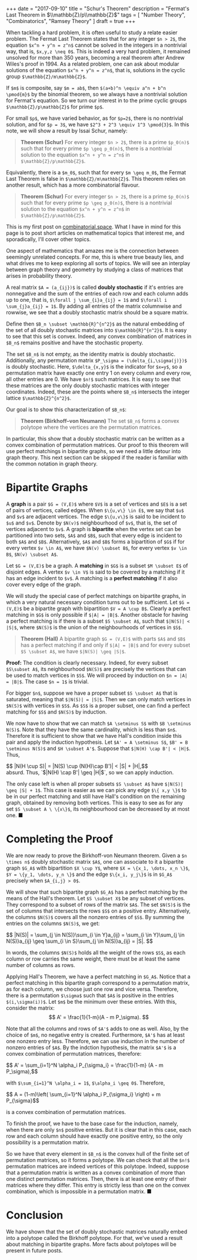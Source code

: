 +++
date = "2017-09-10"
title = "Schur's Theorem"
description = "Fermat's Last Theorem in $\\mathbb{Z}/p\\mathbb{Z}$"
tags = [
"Number Theory",
"Combinatorics",
"Ramsey Theory"
]
draft = true
+++

When tackling a hard problem, it is often useful to study a relate easier problem. The Fermat Last Theorem states that for any integer `$n > 2$`, the equation `$x^n + y^n = z^n$` cannot be solved in the integers in a nontrivial way, that is, `$x,y,z \neq 0$`. This is indeed a very hard problem, it remained unsolved for more than 350 years, becoming a real theorem after Andrew Wiles's proof in 1994. As a related problem, one can ask about modular solutions of the equation `$x^n + y^n = z^n$`, that is, solutions in the cyclic group `$\mathbb{Z}/m\mathbb{Z}$`.

If `$m$` is composite, say `$m = ab$`, then `$(a+b)^n \equiv a^n + b^n \pmod{m}$` by the binomial theorem, so we always have a nontrivial solution for Fermat's equation. So we turn our interest in to the prime cyclic groups `$\mathbb{Z}/p\mathbb{Z}$` for prime `$p$`.

For small `$p$`, we have varied behavior, as for `$p=2$`, there is no nontrivial solution, and for `$p = 3$`, we have `$2^3 + 2^3 \equiv 1^3 \pmod{3}$`. In this note, we will show a result by Issai Schur, namely:

> __Theorem (Schur)__
> For every integer `$n > 2$`, there is a prime `$p_0(n)$` such that for every prime `$p \geq p_0(n)$`, there is a nontrivial solution to the equation `$x^n + y^n = z^n$` in `$\mathbb{Z}/p\mathbb{Z}$`.

Equivalently, there is a `$m_0$`, such that for every `$m \geq m_0$`, the Fermat Last Theorem is false in `$\mathbb{Z}/m\mathbb{Z}$`. This theorem relies on another result, which has a more combinatorial flavour.

> __Theorem (Schur)__
> For every integer `$n > 2$`, there is a prime `$p_0(n)$` such that for every prime `$p \geq p_0(n)$`, there is a nontrivial solution to the equation `$x^n + y^n = z^n$` in `$\mathbb{Z}/p\mathbb{Z}$`.



This is my first post on [combinatorial.space](http://combinatorial.space). What I have in mind for this page is to post short articles on mathematical topics that interest me, and sporadically, I'll cover other topics.

One aspect of mathematics that amazes me is the connection between seemingly unrelated concepts. For me, this is where true beauty lies, and what drives me to keep exploring all sorts of topics. We will see an interplay between graph theory and geometry by studying a class of matrices that arises in probability theory.

A real matrix `$A = (a_{ij})$` is called __doubly stochastic__ if it's entries are nonnegative and the sum of the entries of each row and each column adds up to one, that is, `$\forall j \sum_{i}a_{ij} = 1$` and `$\forall i \sum_{j}a_{ij} = 1$`. By adding all entries of the matrix columnwise and rowwise, we see that a doubly stochastic matrix should be a square matrix.

Define then `$B_n \subset \mathbb{R}^{n^2}$` as the natural embedding of the set of all doubly stochastic matrices into `$\mathbb{R}^{n^2}$`. It is easy to see that this set is convex. Indeed, any convex combination of matrices in `$B_n$` remains positive and have the stochastic property.

The set `$B_n$` is not empty, as the identity matrix is doubly stochastic. Additionally, any permutation matrix `$P_\sigma = (\delta_{i,\sigma(j)})$` is doubly stochastic. Here, `$\delta_{x,y}$` is the indicator for `$x=y$`, so a permutation matrix have exactly one entry 1 on every column and every row, all other entries are 0. We have `$n!$` such matrices. It is easy to see that these matrices are the only doubly stochastic matrices with integer coordinates.
Indeed, these are the points where `$B_n$` intersects the integer lattice `$\mathbb{Z}^{n^2}$`.

Our goal is to show this characterization of `$B_n$`:

> __Theorem (Birkhoff–von Neumann)__
> The set `$B_n$` forms a convex polytope where the vertices are the permutation matrices.

In particular, this show that a doubly stochastic matrix can be written as a convex combination of permutation matrices. Our proof to this theorem will use perfect matchings in bipartite graphs, so we need a little detour into graph theory. This next section can be skipped if the reader is familiar with the common notation in graph theory.

# Bipartite Graphs

A __graph__ is a pair `$G = (V,E)$` where `$V$` is a set of vertices and `$E$` is a set of pairs of vertices, called edges. When `$\{u,v\} \in E$`, we say that `$u$` and `$v$` are adjacent vertices. The edge `$\{u,v\}$` is said to be incident to `$u$` and `$v$`. Denote by `$N(v)$` neighbourhood of `$v$`, that is, the set of vertices adjacent to `$v$`. A graph is __bipartite__ when the vertex set can be partitioned into two sets, `$A$` and `$B$`, such that every edge is incident to both `$A$` and `$B$`. Alternatively, `$A$` and `$B$` forms a bipartition of `$G$` if for every vertex `$v \in A$`, we have `$N(v) \subset B$`, for every vertex `$v \in B$`, `$N(v) \subset A$`.

Let `$G = (V,E)$` be a graph. A __matching__ in `$G$` is a subset `$M \subset E$` of disjoint edges. A vertex `$v \in V$` is said to be covered by a matching if it has an edge incident to `$v$`. A matching is a __perfect matching__ if it also cover every edge of the graph.

We will study the special case of perfect matchings on bipartite graphs, in which a very natural necessary condition turns out to be sufficient. Let `$G = (V,E)$` be a bipartite graph with bipartition `$V = A \cup B$`. Clearly a perfect matching in `$G$` is only possible if `$|A| = |B|$`. Another obstacle for having a perfect matching is if there is a subset `$S \subset A$`, such that `$|N(S)| < |S|$`, where `$N(S)$` is the union of the neighbourhoods of vertices in `$S$`.

> **Theorem (Hall)**
> A bipartite graph `$G = (V,E)$` with parts `$A$` and `$B$` has a perfect matching if and only if `$|A| = |B|$` and for every subset `$S \subset A$`, we  have `$|N(S)| \geq |S|$`.

**Proof:**
The condition is clearly necessary. Indeed, for every subset `$S\subset A$`, its neighbourhood `$N(S)$` are precisely the vertices that can be used to match vertices in `$S$`. We will proceed by induction on `$n = |A| = |B|$`. The case `$n = 1$` is trivial.

For bigger `$n$`, suppose we have a proper subset `$S \subset A$` that is saturated, meaning that `$|N(S)| = |S|$`. Then we can only match vertices in `$N(S)$` with vertices in `$S$`. As `$S$` is a proper subset, one can find a perfect matching for `$S$` and `$N(S)$` by induction.

We now have to show that we can match `$A \setminus S$` with `$B \setminus N(S)$`. Note that they have the same cardinality, which is less than `$n$`. Therefore it is sufficient to show that we have Hall's condition inside this pair and apply the induction hypothesis. Let `$A' = A \setminus S$`, `$B' = B \setminus N(S)$` and `$H \subset A'$`. Suppose that `$|N(H) \cap B'| < |H|$`. Thus,
<div> $$ |N(H \cup S)| = |N(S) \cup (N(H)\cap B')| < |S| + |H|,$$ </div>
absurd. Thus, `$|N(H) \cap B'| \geq |H|$`, so we can apply induction.

The only case left is when all proper subsets `$S \subset A$` have `$|N(S)| \geq |S| + 1$`. This case is easier as we can pick any edge `$\{ x,y \}$` to be in our perfect matching and still have Hall's condition on the remaining graph, obtained by removing both vertices. This is easy to see as for any set `$S \subset A \ \{x\}$`, its neighbourhood can be decreased by at most one.
<span class="qed">■</span>

# Completing the Proof

We are now ready to prove the Birkhoff-von Neumann theorem. Given a `$n \times n$` doubly stochastic matrix `$A$`, one can associate to it a bipartite graph `$G_A$` with bipartition `$X \cup Y$`, where `$X = \{x_1, \dots, x_n \}$`, `$Y = \{y_1, \dots, y_n \}$` and the edge `$\{x_i, y_j\}$` is in `$G_A$` precisely when `$A_{i,j} > 0$`.

We will show that such bipartite graph `$G_A$` has a perfect matching by the means of the Hall's theorem. Let `$S \subset X$` be any subset of vertices. They correspond to a subset of rows of the matrix `$A$`. The set `$N(S)$` is the set of columns that intersects the rows `$S$` on a positive entry. Alternatively, the columns `$N(S)$` covers all the nonzero entries of `$S$`.
By summing the entries on the columns `$N(S)$`, we get:

<div> $$ |N(S)| = \sum_{j \in N(S)}\sum_{i \in Y}a_{ij}  = \sum_{i \in Y}\sum_{j \in N(S)}a_{ij}  \geq \sum_{i \in S}\sum_{j \in N(S)}a_{ij} = |S|. $$ </div>

In words, the columns `$N(S)$` holds all the weight of the rows `$S$`, as each column or row carries the same weight, there must be at least the same number of columns as rows.

Applying Hall's Theorem, we have a perfect matching in `$G_A$`. Notice that a perfect matching in this bipartite graph correspond to a permutation matrix, as for each column, we choose just one row and vice versa. Therefore, there is a permutation `$\sigma$` such that `$A$` is positive in the entries `$(i,\sigma(i))$`. Let `$m$` be the minimum over these entries. With this, consider the matrix:
$$ A' = \frac{1}{1-m}(A - m P_\sigma). $$

Note that all the columns and rows of `$A'$` adds to one as well. Also, by the choice of `$m$`, no negative entry is created. Furthermore, `$A'$` has at least one nonzero entry less. Therefore, we can use induction in the number of nonzero entries of `$A$`. By the indction hypothesis, the matrix `$A'$` is a convex combination of permutation matrices, therefore:

<div> $$ A' = \sum_{i=1}^N \alpha_i P_{\sigma_i}  = \frac{1}{1-m} (A - m P_\sigma),$$ </div>

with `$\sum_{i=1}^N \alpha_i = 1$`, `$\alpha_i \geq 0$`. Therefore,

<div> $$ A = (1-m)\left( \sum_{i=1}^N \alpha_i P_{\sigma_i} \right) + m P_{\sigma}$$ </div>

is a convex combination of permutation matrices.

To finish the proof, we have to the base case for the induction, namely, when there are only `$n$` positive entries. But it is clear that in this case, each row and each column should have exactly one positive entry, so the only possibility is a permutation matrix.

So we have that every element in `$B_n$` is the convex hull of the finite set of permutation matrices, so it forms a polytope. We can check that all the `$n!$` permutation matrices are indeed vertices of this polytope. Indeed, suppose that a permutation matrix is written as a convex combination of more than one distinct permutation matrices. Then, there is at least one entry of their matrices where they differ. This entry is strictly less than one on the convex combination, which is impossible in a permutation matrix.
<span class="qed">■</span>

# Conclusion

We have shown that the set of doubly stochastic matrices naturally embed into a polytope called the Birkhoff polytope. For that, we've used a result about matching in bipartite graphs. More facts about polytopes will be present in future posts.
